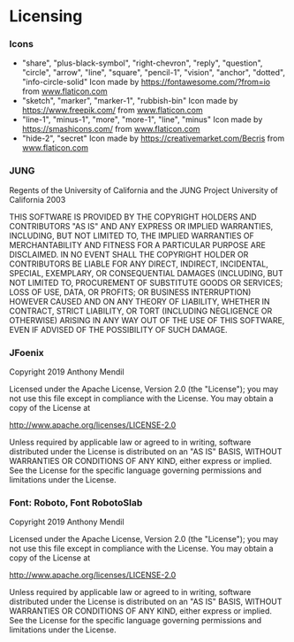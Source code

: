 # Licensing

### Icons

- "share", "plus-black-symbol", "right-chevron", "reply", "question", "circle", "arrow", "line", "square", "pencil-1", "vision", "anchor", "dotted", "info-circle-solid" Icon made by https://fontawesome.com/?from=io from www.flaticon.com
- "sketch", "marker", "marker-1", "rubbish-bin" Icon made by https://www.freepik.com/ from www.flaticon.com
- "line-1", "minus-1", "more", "more-1", "line", "minus" Icon made by https://smashicons.com/ from www.flaticon.com
- "hide-2", "secret" Icon made by https://creativemarket.com/Becris from www.flaticon.com

### JUNG 
Regents of the University of California and the JUNG Project
University of California
2003

THIS SOFTWARE IS PROVIDED BY THE COPYRIGHT HOLDERS AND CONTRIBUTORS "AS IS" AND ANY EXPRESS OR IMPLIED WARRANTIES, INCLUDING, BUT NOT LIMITED TO, THE IMPLIED WARRANTIES OF MERCHANTABILITY AND FITNESS FOR A PARTICULAR PURPOSE ARE DISCLAIMED. IN NO EVENT SHALL THE COPYRIGHT HOLDER OR CONTRIBUTORS BE LIABLE FOR ANY DIRECT, INDIRECT, INCIDENTAL, SPECIAL, EXEMPLARY, OR CONSEQUENTIAL DAMAGES (INCLUDING, BUT NOT LIMITED TO, PROCUREMENT OF SUBSTITUTE GOODS OR SERVICES; LOSS OF USE, DATA, OR PROFITS; OR BUSINESS INTERRUPTION) HOWEVER CAUSED AND ON ANY THEORY OF LIABILITY, WHETHER IN CONTRACT, STRICT LIABILITY, OR TORT (INCLUDING NEGLIGENCE OR OTHERWISE) ARISING IN ANY WAY OUT OF THE USE OF THIS SOFTWARE, EVEN IF ADVISED OF THE POSSIBILITY OF SUCH DAMAGE.

### JFoenix
Copyright 2019 Anthony Mendil

Licensed under the Apache License, Version 2.0 (the "License");
you may not use this file except in compliance with the License.
You may obtain a copy of the License at

http://www.apache.org/licenses/LICENSE-2.0

Unless required by applicable law or agreed to in writing, software
distributed under the License is distributed on an "AS IS" BASIS,
WITHOUT WARRANTIES OR CONDITIONS OF ANY KIND, either express or implied.
See the License for the specific language governing permissions and
limitations under the License.

### Font: Roboto, Font RobotoSlab
Copyright 2019 Anthony Mendil

Licensed under the Apache License, Version 2.0 (the "License");
you may not use this file except in compliance with the License.
You may obtain a copy of the License at

http://www.apache.org/licenses/LICENSE-2.0

Unless required by applicable law or agreed to in writing, software
distributed under the License is distributed on an "AS IS" BASIS,
WITHOUT WARRANTIES OR CONDITIONS OF ANY KIND, either express or implied.
See the License for the specific language governing permissions and
limitations under the License.